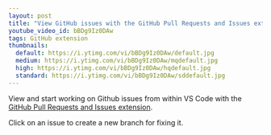 ```yaml
---
layout: post
title: "View GitHub issues with the GitHub Pull Requests and Issues extension"
youtube_video_id: bBDg9Iz0DAw
tags: GitHub extension
thumbnails:
  default: https://i.ytimg.com/vi/bBDg9Iz0DAw/default.jpg
  medium: https://i.ytimg.com/vi/bBDg9Iz0DAw/mqdefault.jpg
  high: https://i.ytimg.com/vi/bBDg9Iz0DAw/hqdefault.jpg
  standard: https://i.ytimg.com/vi/bBDg9Iz0DAw/sddefault.jpg
---
```


View and start working on Github issues from within VS Code with the [GitHub Pull Requests and Issues extension](https://marketplace.visualstudio.com/items?itemName=GitHub.vscode-pull-request-github).

Click on an issue to create a new branch for fixing it.

